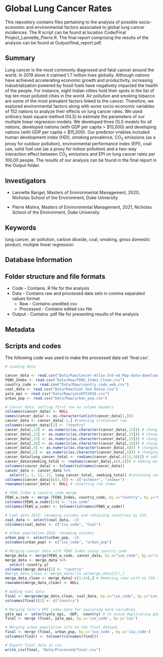 # Global Lung Cancer Rates
This repository contains files pertaining to the analysis of possible socio-economic and environmental factors associated to global lung cancer incidences. The R script can be found at location Code/Final Project_Lannette_Pierre.R. The final report comprising the results of the analysis can be found at Output/final_report.pdf. 

## Summary
Lung cancer is the most commonly diagnosed and fatal cancer around the world. In 2019 alone it claimed 1.7 million lives globally. Although nations have achieved accelerating economic growth and productivity, increasing industrialization powered by fossil fuels have negatively impacted the health of the people. For instance, eight Indian citiies hold their spots in the list of top ten most polluted cities in the world. Air pollution and smoking tobacco are some of the most prevalent factors linked to the cancer. Therefore, we explored environmental factors along with some socio-economic variables of 152 nations to analyze their effects on lung cancer rates. We used ordinary least square method (OLS) to estimate the parameters of our multiple linear regression models. We developed three OLS models for all nations, developed nations (with GDP per capita > $15,000) and developing nations (with GDP per capita < $15,000). Our predictor vriables included human development index (HDI), smoking prevalence, CO<sub>2</sub> emissions (as a proxy for outdoor pollution), environmental performance index (EPI), coal use, solid fuel use (as a proxy for indoor pollution) and a two-way interaction effect between CO<sub>2</sub> emissions and EPI on lung cancer rates per 100,00 people. The results of our analysis can be found in the final report in the Output folder.

## Investigators

* Lannette Rangel, Masters of Environmental Management, 2020, Nicholas School of the Environment, Duke University

* Pierre Mishra, Masters of Environmental Management, 2021, Nicholas School of the Environment, Duke University

## Keywords
lung cancer, air pollution, carbon dioxide, coal, smoking, gross domestic product, multiple linear regression

## Database Information



## Folder structure and file formats
* Code - Contains .R file for the analysis
* Data - Contains raw and processed data sets in comma separated values format
  + Raw - Contains unedited csv
  + Processed - Contains edited csv file
* Output - Contains .pdf file for presenting results of the analysis

## Metadata

## Scripts and codes

The following code was used to make the processed data set 'final.csv'.

```R
# Loading data

cancer_data <- read.csv("Data/Raw/Cancer-Atlas-3rd-ed_Map-data-download.csv")
FEWS_Index <- read.csv("Data/Raw/FEWS_Index_Clean.csv")
country_code <- read.csv("Data/Raw/country_code_web.csv")
coal_data <- read.csv("Data/Raw/Coal Use Data2.csv")
yale_epi <- read.csv("Data/Raw/yaleEPI2018.csv")
urban_pop <- read.csv("Data/Raw/urban_pop.csv")

# Cancer data: setting first row as column headers
colnames(cancer_data) <- NULL
names(cancer_data) <- as.character(unlist(cancer_data[1,]))
cancer_data <- cancer_data[-1,] #removing irrelevant row
colnames(cancer_data)[1] <- "country"
cancer_data[,12] <- as.numeric(as.character(cancer_data[,12])) # changing outdoor pollution data to numeric
cancer_data[,13] <- as.numeric(as.character(cancer_data[,13])) # changing indoor pollution data to numeric
cancer_data[,15] <- as.numeric(as.character(cancer_data[,15])) # changing lung cancer data to numeric
cancer_data[,16] <- as.numeric(as.character(cancer_data[,16])) # changing lung cancer data to numeric
cancer_data[,4] <- as.numeric(as.character(cancer_data[,4])) # changing smoking prevalence to numeric
cancer_data[,5] <- as.numeric(as.character(cancer_data[,5])) # changing smoking prevalence to numeric
cancer_data$lung_cancer_total <- rowSums(cancer_data[,c(15,16)]) # adding male and female lung cancer rates
cancer_data$smoking_total <- rowSums(cancer_data[,c(4,5)]) # adding male female smoking prevalence
colnames(cancer_data) <- tolower(colnames(cancer_data))
cancer_data <- cancer_data %>%
  select(1, 2, 12, 13, lung_cancer_total, smoking_total) #retaining country info, smoking and lung cancer data
colnames(cancer_data)[c(3,4)] <- c("outdoor", "indoor") 
rownames(cancer_data) <- NULL # resetting row index

# FEWS_Index & country_code merge
FEWS_w_code <- merge (FEWS_Index, country_code, by.x="Country", by.y="Countries.or.areas.and.their.codes.")
colnames(FEWS_w_code)[24] <- "iso_code"
colnames(FEWS_w_code) <- tolower(colnames(FEWS_w_code))

# Coal data 2015: renaming columns and retaining countries by ISO
coal_data <- select(coal_data, -1)
colnames(coal_data) <- c("iso_code", "Coal") 

# Urban population 2018: renaming columns
urban_pop <- select(urban_pop, -1)
colnames(urban_pop) <- c("iso_code", "urban_pop")

# Merging cancer data with FEWS Index using country code
merge_data <- merge(FEWS_w_code, cancer_data, by.x="iso_code", by.y="iso 3 code")
merge_data <- merge_data %>%
  select(-country.y)
colnames(merge_data)[2] <- "country"
#merge_data_clean <- merge_data[!is.na(merge_data[3]),]
merge_data_clean <- merge_data[-c(1:24),] # Removing rows with no ISO code
rownames(merge_data_clean) <- NULL

# Adding coal data 
final <- merge(merge_data_clean, coal_data, by.x="iso_code", by.y="iso_code")
colnames(final)[2] <- c("country")

# Merging Yale's EPI index data for exploring more variables
yale_epi <- select(yale_epi, -GDP, -country) # to avoid duplicating gdp from FEWS dataset
final <- merge (final, yale_epi, by.x='iso_code', by.y='iso')

# Merging urban population info to the final dataset
final <- merge (final, urban_pop, by.x='iso_code', by.y='iso_code')
colnames(final) <- tolower(colnames(final))

# Export final data in csv
write_csv(final, "Data/Processed/final.csv")
```
